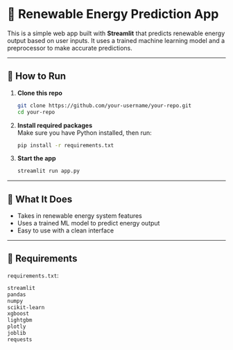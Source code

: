 # 🔋 Renewable Energy Prediction App

This is a simple web app built with **Streamlit** that predicts renewable energy output based on user inputs. It uses a trained machine learning model and a preprocessor to make accurate predictions.

---

## 🚀 How to Run

1. **Clone this repo**  
   ```bash
   git clone https://github.com/your-username/your-repo.git
   cd your-repo
   ```

2. **Install required packages**  
   Make sure you have Python installed, then run:  
   ```bash
   pip install -r requirements.txt
   ```

3. **Start the app**  
   ```bash
   streamlit run app.py
   ```

---

## 🧠 What It Does

- Takes in renewable energy system features
- Uses a trained ML model to predict energy output
- Easy to use with a clean interface

---

## 🧰 Requirements

`requirements.txt`:

```txt
streamlit
pandas
numpy
scikit-learn
xgboost
lightgbm
plotly
joblib
requests
```
